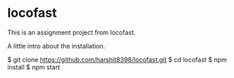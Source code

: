 # locofast

This is an assignment project from locofast.

A little intro about the installation. 
 
$ git clone https://github.com/harshit8398/locofast.git
$ cd locofast
$ npm install
$ npm start
